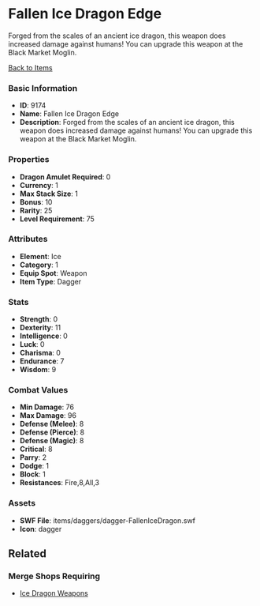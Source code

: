 # Fallen Ice Dragon Edge

Forged from the scales of an ancient ice dragon, this weapon does increased damage against humans! You can upgrade this weapon at the Black Market Moglin.

[Back to Items](../items.md)

### Basic Information

- **ID**: 9174
- **Name**: Fallen Ice Dragon Edge
- **Description**: Forged from the scales of an ancient ice dragon, this weapon does increased damage against humans! You can upgrade this weapon at the Black Market Moglin.

### Properties

- **Dragon Amulet Required**: 0
- **Currency**: 1
- **Max Stack Size**: 1
- **Bonus**: 10
- **Rarity**: 25
- **Level Requirement**: 75

### Attributes

- **Element**: Ice
- **Category**: 1
- **Equip Spot**: Weapon
- **Item Type**: Dagger

### Stats

- **Strength**: 0
- **Dexterity**: 11
- **Intelligence**: 0
- **Luck**: 0
- **Charisma**: 0
- **Endurance**: 7
- **Wisdom**: 9

### Combat Values

- **Min Damage**: 76
- **Max Damage**: 96
- **Defense (Melee)**: 8
- **Defense (Pierce)**: 8
- **Defense (Magic)**: 8
- **Critical**: 8
- **Parry**: 2
- **Dodge**: 1
- **Block**: 1
- **Resistances**: Fire,8,All,3

### Assets

- **SWF File**: items/daggers/dagger-FallenIceDragon.swf
- **Icon**: dagger

## Related

### Merge Shops Requiring

- [Ice Dragon Weapons](../merge-shops/134-ice-dragon-weapons.md)

